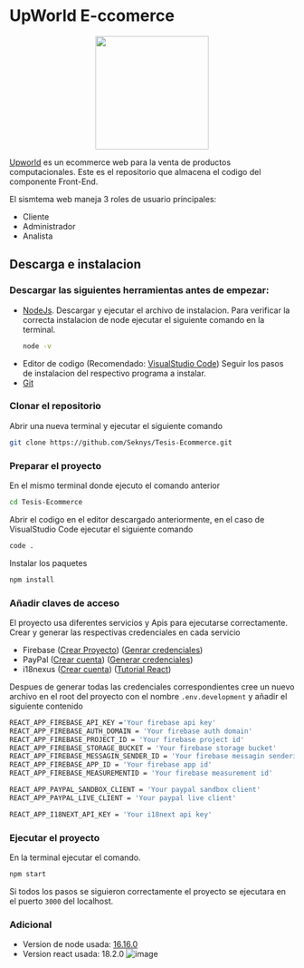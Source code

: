 # UpWorld E-ccomerce

<p align="center"><img width='200px' height='200px' src="https://firebasestorage.googleapis.com/v0/b/ecommerce-tesis.appspot.com/o/Junk%2FLogoT.png?alt=media&token=2857c39b-afd2-4bea-8a3a-569634c8a6ba"></p>

[Upworld](https://ecommerce-epn.web.app/home) es un ecommerce web para la venta de productos computacionales. Este es el repositorio que almacena el codigo del componente Front-End.

El sismtema web maneja 3 roles de usuario principales:
- Cliente
- Administrador
- Analista


## Descarga e instalacion

### Descargar las  siguientes herramientas antes de empezar: 
- [NodeJs](https://nodejs.org/en/).
    Descargar y ejecutar el archivo de instalacion. Para verificar la correcta instalacion de node ejecutar el siguiente comando en la terminal.
    ```sh
    node -v
    ```
- Editor de codigo (Recomendado: [VisualStudio Code](https://code.visualstudio.com/download)) Seguir los pasos de instalacion del respectivo programa a instalar.
- [Git](https://git-scm.com/downloads) 

### Clonar el repositorio
Abrir una nueva terminal y ejecutar el siguiente comando

```sh
git clone https://github.com/Seknys/Tesis-Ecommerce.git 
```

### Preparar el proyecto
En el mismo terminal donde ejecuto el comando anterior 
```sh
cd Tesis-Ecommerce
```
Abrir el codigo en el editor descargado anteriormente, en el caso de VisualStudio Code ejecutar el siguiente comando 
```sh
code .
```
Instalar los paquetes 
```sh
npm install
```
### Añadir claves de acceso
El proyecto usa diferentes servicios y Apis para ejecutarse correctamente. Crear y generar las respectivas credenciales en cada servicio
- Firebase ([Crear Proyecto](https://cloud.google.com/firestore/docs/client/get-firebase)) ([Genrar credenciales](https://support.google.com/firebase/answer/9326094?hl=en))
- PayPal ([Crear cuenta](https://developer.paypal.com/home/)) ([Generar credenciales](https://developer.paypal.com/api/rest/))
- i18nexus ([Crear cuenta](https://i18nexus.com/)) ([Tutorial React](https://i18nexus.com/react-tutorial/))

Despues de generar todas las credenciales correspondientes cree un nuevo archivo en el root del proyecto con el nombre  ``` .env.development ``` y añadir el siguiente contenido

```sh
REACT_APP_FIREBASE_API_KEY ='Your firebase api key'
REACT_APP_FIREBASE_AUTH_DOMAIN = 'Your firebase auth domain'
REACT_APP_FIREBASE_PROJECT_ID = 'Your firebase project id'
REACT_APP_FIREBASE_STORAGE_BUCKET = 'Your firebase storage bucket'
REACT_APP_FIREBASE_MESSAGIN_SENDER_ID = 'Your firebase messagin senderid'
REACT_APP_FIREBASE_APP_ID = 'Your firebase app id'
REACT_APP_FIREBASE_MEASUREMENTID = 'Your firebase measurement id'

REACT_APP_PAYPAL_SANDBOX_CLIENT = 'Your paypal sandbox client'
REACT_APP_PAYPAL_LIVE_CLIENT = 'Your paypal live client'

REACT_APP_I18NEXT_API_KEY = 'Your i18next api key'
```

### Ejecutar el proyecto
En la terminal  ejecutar el comando.
``` sh
npm start
```

Si todos los pasos se siguieron correctamente el proyecto se ejecutara en el puerto ``` 3000 ``` del localhost.



### Adicional
- Version de node usada: [16.16.0](https://nodejs.org/en/blog/release/v16.16.0/)
- Version react usada: 18.2.0
![image](https://user-images.githubusercontent.com/74793607/216442750-e7cf147a-671a-4827-bf98-05d74869209b.png)
